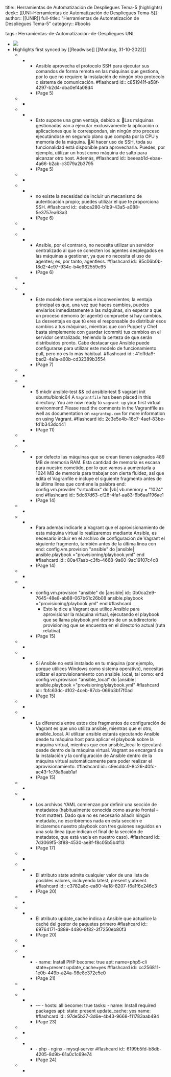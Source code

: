 title:: Herramientas de Automatización de Despliegues Tema-5 (highlights)
deck:: [[UNI::Herramientas de Automatización de Despliegues Tema-5]]
author:: [[UNIR]]
full-title:: "Herramientas de Automatización de Despliegues Tema-5"
category:: #books

tags:: Herramientas-de-Automatización-de-Despliegues UNI

- ![](https://readwise-assets.s3.amazonaws.com/media/uploaded_book_covers/profile_22942/e24dfa32-8bce-4c9c-b79d-96b8e71ec1b9.jpg)
- Highlights first synced by [[Readwise]] [[Monday, 31-10-2022]]
	- -
		- Ansible aprovecha el protocolo SSH para ejecutar sus comandos de forma remota en las máquinas que gestiona, por lo que no requiere la instalación de ningún otro protocolo o sistema de comunicación. #flashcard
		  id:: c851941f-a58f-4297-b2d4-dba0ef4a08d4
		- (Page 5)
	- -
	- -
		- Esto supone una gran ventaja, debido a: Las máquinas gestionadas van a ejecutar exclusivamente la aplicación o aplicaciones que le correspondan, sin ningún otro proceso ejecutándose en segundo plano que compita por la CPU y memoria de la máquina. Al hacer uso de SSH, toda su funcionalidad está disponible para aprovecharla. Puedes, por ejemplo, utilizar un host como máquina de salto para alcanzar otro host. Además, #flashcard
		  id:: beeeab1d-ebae-4a66-b2ab-c3079a2b3795
		- (Page 5)
	- -
	- -
		- no  existe  la  necesidad  de  incluir  un  mecanismo  de  autenticación  propio;  puedes utilizar el que te proporciona SSH. #flashcard
		  id:: debca280-b1b9-43a5-a088-5e3757ea63a3
		- (Page 6)
	- -
	- -
		- Ansible, por el contrario, no necesita utilizar un servidor centralizado al que  se  conecten  los  agentes  desplegados  en  las  máquinas  a  gestionar,  ya  que  no necesita el uso de agentes; es, por tanto, agentless. #flashcard
		  id:: 95c06b0b-f8d2-4c97-934c-b4e962559e95
		- (Page 6)
	- -
	- -
		- Este modelo tiene ventajas e inconvenientes; la ventaja principal es que, una vez que haces cambios, puedes enviarlos inmediatamente a las máquinas, sin esperar a que un proceso demonio (el agente) compruebe si hay cambios. La desventaja es que tú eres  el  responsable  de  distribuir  esos  cambios  a  tus  máquinas,  mientras  que  con Puppet y Chef basta simplemente con guardar (commit) tus cambios en el servidor centralizado, teniendo la certeza de que serán distribuidos pronto. Cabe destacar que Ansible puede configurarse para utilizar este modelo de funcionamiento pull, pero no es lo más habitual. #flashcard
		  id:: 41cffda9-bad2-4a1a-a60b-cd32389b3554
		- (Page 7)
	- -
	- -
		- $ mkdir ansible‐test && cd ansible‐test $ vagrant init ubuntu/bionic64 A `Vagrantfile` has been placed in this directory. You are now ready to `vagrant up` your first virtual environment! Please read the comments in the Vagrantfile as well as documentation on `vagrantup.com` for more information on using Vagrant. #flashcard
		  id:: 2c3e5e4b-16c7-4aef-83be-fd1b343dc441
		- (Page 11)
	- -
	- -
		- por  defecto  las máquinas que se crean tienen asignados 489 MB de memoria RAM. Esta cantidad de memoria es escasa para nuestro cometido, por lo que vamos a aumentarla a 1024 MB de memoria para trabajar con cierta fluidez, así que edita el Vagranfile e incluye el siguiente fragmento antes de la última línea que contiene la palabra  end: config.vm.provider "virtualbox" do |vb| vb.memory = "1024" end #flashcard
		  id:: 5dc87d63-cf28-4faf-aa83-6b6aa1196ae1
		- (Page 14)
	- -
	- -
		- Para además indicarle a Vagrant que el aprovisionamiento de esta máquina virtual lo realizaremos mediante Ansible, es necesario incluir en el archivo de configuración de Vagrant el siguiente fragmento, también antes de la última línea con end: config.vm.provision "ansible" do |ansible| ansible.playbook ="provisioning/playbook.yml" end #flashcard
		  id:: 80a47aab-c3fb-4668-9a60-9ac19107c4c8
		- (Page 14)
	- -
	- -
		- config.vm.provision "ansible" do |ansible|
		  id:: 0b0ca2e9-7645-48e8-ab88-067b61c26b08
		  ansible.playbook ="provisioning/playbook.yml"
		  end #flashcard
			- Esto  le  dice  a  Vagrant  que  utilice  Ansible  para  aprovisionar  la  máquina  virtual, ejecutando  el  playbook  que  se  llama  playbook.yml  dentro  de  un  subdirectorio provisioning que se encuentra en el directorio actual (ruta relativa).
		- (Page 15)
	- -
	- -
		- Si Ansible no está instalado en tu máquina (por ejemplo, porque utilices Windows como sistema operativo), necesitas utilizar el aprovisionamiento con ansible_local, tal como: end config.vm.provision "ansible_local" do |ansible| ansible.playbook ="provisioning/playbook.yml" #flashcard
		  id:: fbfc63dc-d102-4ceb-87cb-069b3b17f0ad
		- (Page 15)
	- -
	- -
		- La  diferencia  entre  estos  dos  fragmentos  de  configuración  de  Vagrant  es  que  uno utiliza  ansible,  mientras  que  el  otro,  ansible_local.  Al  utilizar  ansible  estarás ejecutando Ansible desde tu máquina host para aplicar el playbook sobre la máquina virtual,  mientras  que  con  ansible_local  lo  ejecutará  desde  dentro  de  la  máquina virtual. Vagrant se encargará de la instalación y la configuración de Ansible dentro de la máquina virtual automáticamente para poder realizar el aprovisionamiento. #flashcard
		  id:: c9ecddc0-8c26-40fc-ac43-1c78a6aab1af
		- (Page 15)
	- -
	- -
		- Los archivos YAML comienzan por definir una sección de metadatos (habitualmente conocida  como  asunto  frontal  –  front  matter).  Dado  que  no  es  necesario  añadir ningún  metadato,  no  escribiremos  nada  en  esta  sección  e  iniciaremos  nuestro playbook con tres guiones seguidos en una sola línea (que indican el final de la sección de metadatos, que está vacía en nuestro caso). #flashcard
		  id:: 7d3069f5-3f88-4530-ae8f-f8c05b5b4f13
		- (Page 17)
	- -
	- -
		- El atributo state admite cualquier valor de una lista de posibles valores, incluyendo latest, present y absent. #flashcard
		  id:: c3782a8c-ea80-4a18-8207-f6a1f6e246c3
		- (Page 20)
	- -
	- -
		- El  atributo  update_cache  indica  a  Ansible  que  actualice  la  caché  del  gestor  de paquetes  primero #flashcard
		  id:: 69764171-d889-4486-8f82-3f7250eb80f3
		- (Page 20)
	- -
	- -
		- ‐  name: Install PHP become: true apt: name=php5‐cli state=present update_cache=yes #flashcard
		  id:: cc256811-1e0b-449b-a24a-98e8c372e5e0
		- (Page 21)
	- -
	- -
		- ‐‐‐ ‐ hosts: all become: true tasks: ‐ name: Install required packages apt: state: present update_cache: yes name: #flashcard
		  id:: 97de5b27-3d6e-4b43-9668-f11783aab494
		- (Page 23)
	- -
	- -
		- ‐ php ‐ nginx ‐ mysql‐server #flashcard
		  id:: 6199b5fd-b8db-4205-8d9b-61a0c1c69e74
		- (Page 24)
	- -